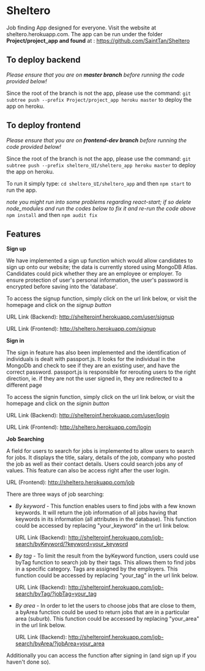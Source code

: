 # Sheltero
Job finding App designed for everyone. Visit the website at sheltero.herokuapp.com. The app can be run under the folder **Project/project_app and found** at : https://github.com/SaintTan/Sheltero

## To deploy backend
*Please ensure that you are on **master branch** before running the code provided below!*

Since the root of the branch is not the app, please use the command:
```git subtree push --prefix Project/project_app heroku master```
to deploy the app on heroku.

## To deploy frontend
*Please ensure that you are on **frontend-dev branch** before running the code provided below!*

Since the root of the branch is not the app, please use the command:
```git subtree push --prefix sheltero_UI/sheltero_app heroku master```
to deploy the app on heroku.

To run it simply type:
```cd sheltero_UI/sheltero_app``` and then ```npm start``` to run the app.

*note you might run into some problems regarding react-start; if so delete node_modules and run the codes below to fix it and re-run the code above*
```npm install``` and then ```npm audit fix```

## Features
**Sign up**

We have implemented a sign up function which would allow candidates to sign up onto our website; the data is currently stored using MongoDB Atlas. Candidates could pick whether they are an employee or employer. To ensure protection of user's personal information, the user's password is encrypted before saving into the 'database'. 

To access the signup function, simply click on the url link below, or visit the homepage and click on the *signup button*

URL Link (Backend): http://shelteroinf.herokuapp.com/user/signup

URL Link (Frontend): http://sheltero.herokuapp.com/signup

**Sign in**

The sign in feature has also been implemented and the identification of individuals is dealt with passport.js. It looks for the individual in the MongoDb and check to see if they are an existing user, and have the correct password. passport.js is responsible for rerouting users to the right direction, ie. if they are not the user signed in, they are redirected to a different page

To access the signin function, simply click on the url link below, or visit the homepage and click on the *signin button*

URL Link (Backend): http://shelteroinf.herokuapp.com/user/login

URL Link (Frontend): http://sheltero.herokuapp.com/login

**Job Searching**

A field for users to search for jobs is implemented to allow users to search for jobs. It displays the title, salary, details of the job, company who posted the job as well as their contact details. Users could search jobs any of values. This feature can also be access right after the user login.

URL (Frontend): http://sheltero.herokuapp.com/job

There are three ways of job searching:

- *By keyword* -
This function enables users to find jobs with a few known keywords. It will return the job information of all jobs having that keywords in its information (all attributes in the database).
    This function could be accessed by replacing "your_keyword" in the url link below.

    URL Link (Backend): http://shelteroinf.herokuapp.com/job-search/byKeyword/?keyword=your_keyword

- *By tag* - 
    To limit the result from the byKeyword function, users could use byTag function to search job by their tags. This allows them to find jobs in a specific category. Tags are assigned by the employers.
    This function could be accessed by replacing "your_tag" in the url link below.

    URL Link (Backend): http://shelteroinf.herokuapp.com/job-search/byTag/?jobTag=your_tag

- *By area* - 
    In order to let the users to choose jobs that are close to them, a byArea function could be used to return jobs that are in a particular area (suburb). This function could be accessed by replacing "your_area" in the url link below.

    URL Link (Backend): http://shelteroinf.herokuapp.com/job-search/byArea/?jobArea=your_area

Additionally you can access the function after signing in (and sign up if you haven't done so).
